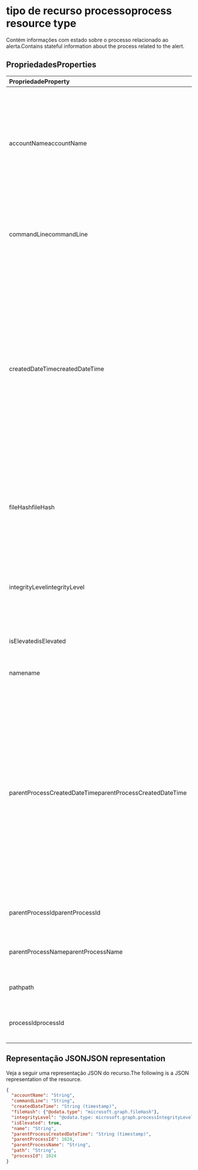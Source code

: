 # <a name="process-resource-type"></a><span data-ttu-id="292a0-101">tipo de recurso processo</span><span class="sxs-lookup"><span data-stu-id="292a0-101">process resource type</span></span>

<span data-ttu-id="292a0-102">Contém informações com estado sobre o processo relacionado ao alerta.</span><span class="sxs-lookup"><span data-stu-id="292a0-102">Contains stateful information about the process related to the alert.</span></span>

## <a name="properties"></a><span data-ttu-id="292a0-103">Propriedades</span><span class="sxs-lookup"><span data-stu-id="292a0-103">Properties</span></span>

| <span data-ttu-id="292a0-104">Propriedade</span><span class="sxs-lookup"><span data-stu-id="292a0-104">Property</span></span>   | <span data-ttu-id="292a0-105">Tipo</span><span class="sxs-lookup"><span data-stu-id="292a0-105">Type</span></span>|<span data-ttu-id="292a0-106">Descrição</span><span class="sxs-lookup"><span data-stu-id="292a0-106">Description</span></span>|
|:---------------|:--------|:----------|
|<span data-ttu-id="292a0-107">accountName</span><span class="sxs-lookup"><span data-stu-id="292a0-107">accountName</span></span>|<span data-ttu-id="292a0-108">Sequência de caracteres</span><span class="sxs-lookup"><span data-stu-id="292a0-108">String</span></span>|<span data-ttu-id="292a0-109">Identificador da conta do usuário (o contexto de conta do usuário no qual o processo foi executado) por exemplo, AccountName, SID, entre outros.</span><span class="sxs-lookup"><span data-stu-id="292a0-109">User account identifier (user account context the process ran under) for example, AccountName, SID, and so on.</span></span>|
|<span data-ttu-id="292a0-110">commandLine</span><span class="sxs-lookup"><span data-stu-id="292a0-110">commandLine</span></span>|<span data-ttu-id="292a0-111">Sequência de caracteres</span><span class="sxs-lookup"><span data-stu-id="292a0-111">String</span></span>|<span data-ttu-id="292a0-112">A commandline de invocação do processo completo, incluindo todos os parâmetros.</span><span class="sxs-lookup"><span data-stu-id="292a0-112">The full process invocation commandline including all parameters.</span></span>|
|<span data-ttu-id="292a0-113">createdDateTime</span><span class="sxs-lookup"><span data-stu-id="292a0-113">createdDateTime</span></span>|<span data-ttu-id="292a0-114">DateTimeOffset</span><span class="sxs-lookup"><span data-stu-id="292a0-114">DateTimeOffset</span></span>|<span data-ttu-id="292a0-115">Hora em que o processo foi iniciado.</span><span class="sxs-lookup"><span data-stu-id="292a0-115">Time at which the process was started.</span></span> <span data-ttu-id="292a0-116">O tipo Timestamp representa informações de data e hora usando o formato ISO 8601 e sempre no horário UTC.</span><span class="sxs-lookup"><span data-stu-id="292a0-116">The Timestamp type represents date and time information using ISO 8601 format and is always in UTC time.</span></span> <span data-ttu-id="292a0-117">Por exemplo, meia-noite em UTC no dia 1º de janeiro de 2014 teria esta aparência: `'2014-01-01T00:00:00Z'`.</span><span class="sxs-lookup"><span data-stu-id="292a0-117">For example, midnight UTC on Jan 1, 2014 would look like this: `'2014-01-01T00:00:00Z'`.</span></span>|
|<span data-ttu-id="292a0-118">fileHash</span><span class="sxs-lookup"><span data-stu-id="292a0-118">fileHash</span></span>|[<span data-ttu-id="292a0-119">fileHash</span><span class="sxs-lookup"><span data-stu-id="292a0-119">fileHash</span></span>](filehash.md)|<span data-ttu-id="292a0-120">Tipo Complex contendo hashes de arquivo (criptográficos e sensíveis à localização).</span><span class="sxs-lookup"><span data-stu-id="292a0-120">Complex type containing file hashes (cryptographic and location-sensitive).</span></span>|
|<span data-ttu-id="292a0-121">integrityLevel</span><span class="sxs-lookup"><span data-stu-id="292a0-121">integrityLevel</span></span>|<span data-ttu-id="292a0-122">processIntegrityLevel</span><span class="sxs-lookup"><span data-stu-id="292a0-122">processIntegrityLevel</span></span>|<span data-ttu-id="292a0-123">O nível de integridade do processo.</span><span class="sxs-lookup"><span data-stu-id="292a0-123">The integrity level of the process.</span></span> <span data-ttu-id="292a0-124">Os valores possíveis são: `unknown`, `untrusted`, `low`, `medium`, `high`, `system`.</span><span class="sxs-lookup"><span data-stu-id="292a0-124">Possible values are: `unknown`, `untrusted`, `low`, `medium`, `high`, `system`.</span></span>|
|<span data-ttu-id="292a0-125">isElevated</span><span class="sxs-lookup"><span data-stu-id="292a0-125">isElevated</span></span>|<span data-ttu-id="292a0-126">Booleano</span><span class="sxs-lookup"><span data-stu-id="292a0-126">Boolean</span></span>|<span data-ttu-id="292a0-127">True se o processo for elevado.</span><span class="sxs-lookup"><span data-stu-id="292a0-127">True if the process is elevated.</span></span>|
|<span data-ttu-id="292a0-128">name</span><span class="sxs-lookup"><span data-stu-id="292a0-128">name</span></span>|<span data-ttu-id="292a0-129">Sequência de caracteres</span><span class="sxs-lookup"><span data-stu-id="292a0-129">String</span></span>|<span data-ttu-id="292a0-130">O nome do arquivo de imagem do processo.</span><span class="sxs-lookup"><span data-stu-id="292a0-130">The name of the process' Image file.</span></span>|
|<span data-ttu-id="292a0-131">parentProcessCreatedDateTime</span><span class="sxs-lookup"><span data-stu-id="292a0-131">parentProcessCreatedDateTime</span></span>|<span data-ttu-id="292a0-132">DateTimeOffset</span><span class="sxs-lookup"><span data-stu-id="292a0-132">DateTimeOffset</span></span>|<span data-ttu-id="292a0-133">Data e hora em que o processo pai foi iniciado.</span><span class="sxs-lookup"><span data-stu-id="292a0-133">DateTime at which the parent process was started.</span></span> <span data-ttu-id="292a0-134">O tipo Timestamp representa informações de data e hora usando o formato ISO 8601 e sempre no horário UTC.</span><span class="sxs-lookup"><span data-stu-id="292a0-134">The Timestamp type represents date and time information using ISO 8601 format and is always in UTC time.</span></span> <span data-ttu-id="292a0-135">Por exemplo, meia-noite em UTC no dia 1º de janeiro de 2014 teria esta aparência: `'2014-01-01T00:00:00Z'`.</span><span class="sxs-lookup"><span data-stu-id="292a0-135">For example, midnight UTC on Jan 1, 2014 would look like this: `'2014-01-01T00:00:00Z'`.</span></span>|
|<span data-ttu-id="292a0-136">parentProcessId</span><span class="sxs-lookup"><span data-stu-id="292a0-136">parentProcessId</span></span>|<span data-ttu-id="292a0-137">Int32</span><span class="sxs-lookup"><span data-stu-id="292a0-137">Int32</span></span>|<span data-ttu-id="292a0-138">A ID de Processo (PID) do processo pai.</span><span class="sxs-lookup"><span data-stu-id="292a0-138">The Process ID (PID) of the parent process.</span></span>|
|<span data-ttu-id="292a0-139">parentProcessName</span><span class="sxs-lookup"><span data-stu-id="292a0-139">parentProcessName</span></span>|<span data-ttu-id="292a0-140">Sequência de caracteres</span><span class="sxs-lookup"><span data-stu-id="292a0-140">String</span></span>|<span data-ttu-id="292a0-141">O nome do arquivo de imagem do processo pai.</span><span class="sxs-lookup"><span data-stu-id="292a0-141">The name of the image file of the parent process.</span></span>|
|<span data-ttu-id="292a0-142">path</span><span class="sxs-lookup"><span data-stu-id="292a0-142">path</span></span>|<span data-ttu-id="292a0-143">Sequência de caracteres</span><span class="sxs-lookup"><span data-stu-id="292a0-143">String</span></span>|<span data-ttu-id="292a0-144">Caminho completo, incluindo nome do arquivo.</span><span class="sxs-lookup"><span data-stu-id="292a0-144">Full path, including filename.</span></span>|
|<span data-ttu-id="292a0-145">processId</span><span class="sxs-lookup"><span data-stu-id="292a0-145">processId</span></span>|<span data-ttu-id="292a0-146">Int32</span><span class="sxs-lookup"><span data-stu-id="292a0-146">Int32</span></span>|<span data-ttu-id="292a0-147">A ID de Processo (PID) do processo.</span><span class="sxs-lookup"><span data-stu-id="292a0-147">The Process ID (PID) of the process.</span></span>|

## <a name="json-representation"></a><span data-ttu-id="292a0-148">Representação JSON</span><span class="sxs-lookup"><span data-stu-id="292a0-148">JSON representation</span></span>

<span data-ttu-id="292a0-149">Veja a seguir uma representação JSON do recurso.</span><span class="sxs-lookup"><span data-stu-id="292a0-149">The following is a JSON representation of the resource.</span></span>

<!-- {
  "blockType": "resource",
  "optionalProperties": [

  ],
  "@odata.type": "microsoft.graph.process"
}-->

```json
{
  "accountName": "String",
  "commandLine": "String",
  "createdDateTime": "String (timestamp)",
  "fileHash": {"@odata.type": "microsoft.graph.fileHash"},
  "integrityLevel": "@odata.type: microsoft.graph.processIntegrityLevel",
  "isElevated": true,
  "name": "String",
  "parentProcessCreatedDateTime": "String (timestamp)",
  "parentProcessId": 1024,
  "parentProcessName": "String",
  "path": "String",
  "processId": 1024
}

```

<!-- uuid: 8fcb5dbc-d5aa-4681-8e31-b001d5168d79
2015-10-25 14:57:30 UTC -->
<!-- {
  "type": "#page.annotation",
  "description": "process resource",
  "keywords": "",
  "section": "documentation",
  "tocPath": ""
}-->